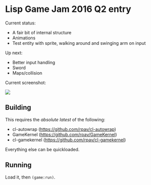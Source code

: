 # Lisp Game Jam 2016 Q2 entry

Current status:

* A fair bit of internal structure
* Animations
* Test entity with sprite, walking around and swinging arm on input

Up next:

* Better input handling
* Sword
* Maps/collision

Current screenshot:

<img src="http://ogmo.mephle.net/lgj/current-20160502-1106.gif">

## Building

This requires the *absolute latest* of the following:

* cl-autowrap        (https://github.com/rpav/cl-autowrap)
* GameKernel         (https://github.com/rpav/GameKernel)
* cl-gamekernel      (https://github.com/rpav/cl-gamekernel)

Everything else can be quickloaded.

## Running

Load it, then `(game:run)`.
